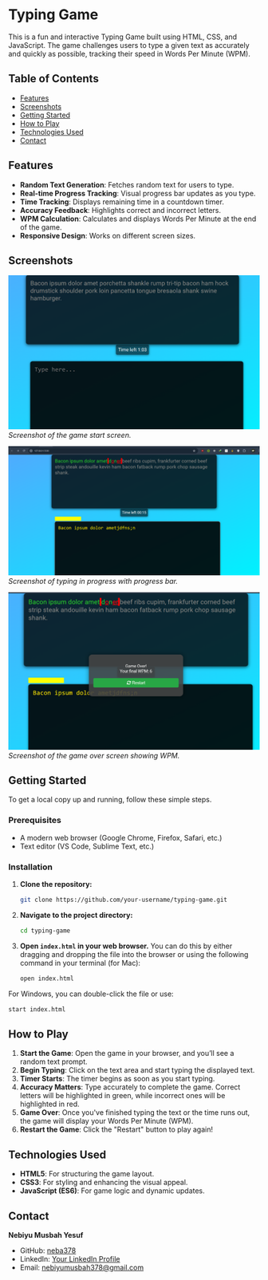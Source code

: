 # Typing Game

This is a fun and interactive Typing Game built using HTML, CSS, and JavaScript. The game challenges users to type a given text as accurately and quickly as possible, tracking their speed in Words Per Minute (WPM).

## Table of Contents

- [Features](#features)
- [Screenshots](#screenshots)
- [Getting Started](#getting-started)
- [How to Play](#how-to-play)
- [Technologies Used](#technologies-used)
- [Contact](#contact)

## Features

- **Random Text Generation**: Fetches random text for users to type.
- **Real-time Progress Tracking**: Visual progress bar updates as you type.
- **Time Tracking**: Displays remaining time in a countdown timer.
- **Accuracy Feedback**: Highlights correct and incorrect letters.
- **WPM Calculation**: Calculates and displays Words Per Minute at the end of the game.
- **Responsive Design**: Works on different screen sizes.

## Screenshots

![Game Start Screen](screenshots/start.png)  
*Screenshot of the game start screen.*

![Typing in Progress](screenshots/in_progress.png)  
*Screenshot of typing in progress with progress bar.*

![Game Over Screen](screenshots/game_over.png)  
*Screenshot of the game over screen showing WPM.*

## Getting Started

To get a local copy up and running, follow these simple steps.

### Prerequisites

- A modern web browser (Google Chrome, Firefox, Safari, etc.)
- Text editor (VS Code, Sublime Text, etc.)

### Installation

1. **Clone the repository:**
   ```bash
   git clone https://github.com/your-username/typing-game.git
   ```
2. **Navigate to the project directory:**
   ```bash
   cd typing-game
   ```
3. **Open `index.html` in your web browser.** You can do this by either dragging and dropping the file into the browser or using the following command in your terminal (for Mac):
   ```bash
   open index.html
   ```
For Windows, you can double-click the file or use:
```bash
start index.html
```
## How to Play

1. **Start the Game**: Open the game in your browser, and you’ll see a random text prompt.
2. **Begin Typing**: Click on the text area and start typing the displayed text.
3. **Timer Starts**: The timer begins as soon as you start typing.
4. **Accuracy Matters**: Type accurately to complete the game. Correct letters will be highlighted in green, while incorrect ones will be highlighted in red.
5. **Game Over**: Once you've finished typing the text or the time runs out, the game will display your Words Per Minute (WPM).
6. **Restart the Game**: Click the "Restart" button to play again!

## Technologies Used

- **HTML5**: For structuring the game layout.
- **CSS3**: For styling and enhancing the visual appeal.
- **JavaScript (ES6)**: For game logic and dynamic updates.

## Contact

**Nebiyu Musbah Yesuf**  
- GitHub: [neba378](https://github.com/neba378)
- LinkedIn: [Your LinkedIn Profile](https://linkedin.com/in/nebiyu-musbah)
- Email: [nebiyumusbah378@gmail.com](mailto:nebiyumusbah378@gmail.com)

